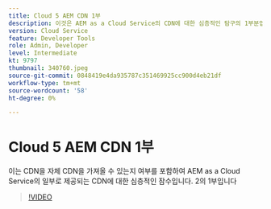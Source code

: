 ```yaml
---
title: Cloud 5 AEM CDN 1부
description: 이것은 AEM as a Cloud Service의 CDN에 대한 심층적인 탐구의 1부분입니다.
version: Cloud Service
feature: Developer Tools
role: Admin, Developer
level: Intermediate
kt: 9797
thumbnail: 340760.jpeg
source-git-commit: 0848419e4da935787c351469925cc900d4eb21df
workflow-type: tm+mt
source-wordcount: '58'
ht-degree: 0%

---
```



# Cloud 5 AEM CDN 1부

이는 CDN을 자체 CDN을 가져올 수 있는지 여부를 포함하여 AEM as a Cloud Service의 일부로 제공되는 CDN에 대한 심층적인 잠수입니다. 2의 1부입니다

>[!VIDEO](https://video.tv.adobe.com/v/340760/?quality=12&learn=on)
